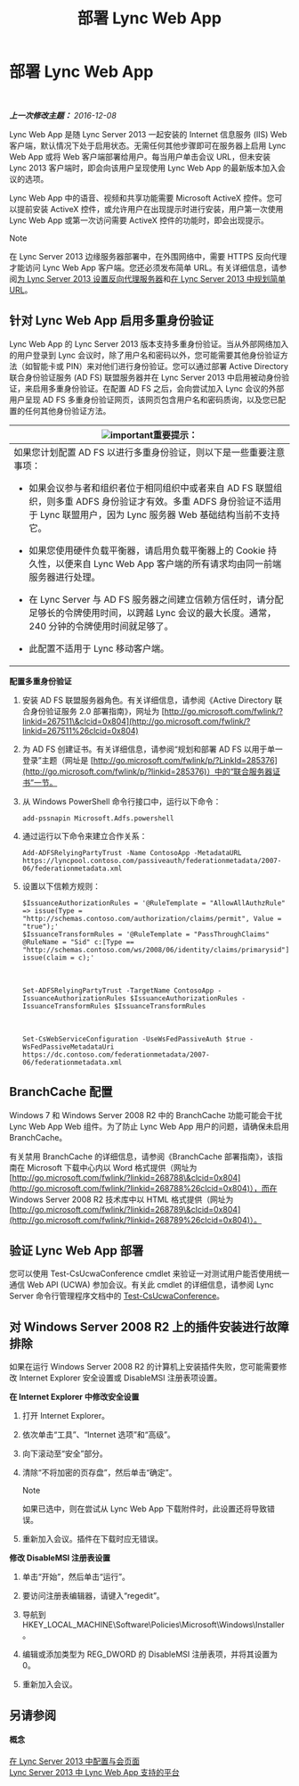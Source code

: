 ﻿---
title: 部署 Lync Web App
TOCTitle: 部署 Lync Web App
ms:assetid: b6301e98-051c-4e4b-8e10-ec922a8f508a
ms:mtpsurl: https://technet.microsoft.com/zh-cn/library/JJ205190(v=OCS.15)
ms:contentKeyID: 49314011
ms.date: 12/10/2016
mtps_version: v=OCS.15
ms.translationtype: HT
---

# 部署 Lync Web App

 

_**上一次修改主题：** 2016-12-08_

Lync Web App 是随 Lync Server 2013 一起安装的 Internet 信息服务 (IIS) Web 客户端，默认情况下处于启用状态。无需任何其他步骤即可在服务器上启用 Lync Web App 或将 Web 客户端部署给用户。每当用户单击会议 URL，但未安装 Lync 2013 客户端时，即会向该用户呈现使用 Lync Web App 的最新版本加入会议的选项。

Lync Web App 中的语音、视频和共享功能需要 Microsoft ActiveX 控件。您可以提前安装 ActiveX 控件，或允许用户在出现提示时进行安装，用户第一次使用 Lync Web App 或第一次访问需要 ActiveX 控件的功能时，即会出现提示。

> [!NOTE]  
> 在 Lync Server 2013 边缘服务器部署中，在外围网络中，需要 HTTPS 反向代理才能访问 Lync Web App 客户端。您还必须发布简单 URL。有关详细信息，请参阅<a href="lync-server-2013-setting-up-reverse-proxy-servers.md">为 Lync Server 2013 设置反向代理服务器</a>和<a href="lync-server-2013-planning-for-simple-urls.md">在 Lync Server 2013 中规划简单 URL</a>。



## 针对 Lync Web App 启用多重身份验证

Lync Web App 的 Lync Server 2013 版本支持多重身份验证。当从外部网络加入的用户登录到 Lync 会议时，除了用户名和密码以外，您可能需要其他身份验证方法（如智能卡或 PIN）来对他们进行身份验证。您可以通过部署 Active Directory 联合身份验证服务 (AD FS) 联盟服务器并在 Lync Server 2013 中启用被动身份验证，来启用多重身份验证。在配置 AD FS 之后，会向尝试加入 Lync 会议的外部用户呈现 AD FS 多重身份验证网页，该网页包含用户名和密码质询，以及您已配置的任何其他身份验证方法。

<table>
<colgroup>
<col style="width: 100%" />
</colgroup>
<thead>
<tr class="header">
<th><img src="images/Gg398794.important(OCS.15).gif" title="important" alt="important" />重要提示：</th>
</tr>
</thead>
<tbody>
<tr class="odd">
<td>如果您计划配置 AD FS 以进行多重身份验证，则以下是一些重要注意事项：
<ul>
<li><p>如果会议参与者和组织者位于相同组织中或者来自 AD FS 联盟组织，则多重 ADFS 身份验证才有效。多重 ADFS 身份验证不适用于 Lync 联盟用户，因为 Lync 服务器 Web 基础结构当前不支持它。</p></li>
<li><p>如果您使用硬件负载平衡器，请启用负载平衡器上的 Cookie 持久性，以便来自 Lync Web App 客户端的所有请求均由同一前端服务器进行处理。</p></li>
<li><p>在 Lync Server 与 AD FS 服务器之间建立信赖方信任时，请分配足够长的令牌使用时间，以跨越 Lync 会议的最大长度。通常，240 分钟的令牌使用时间就足够了。</p></li>
<li><p>此配置不适用于 Lync 移动客户端。</p></li>
</ul></td>
</tr>
</tbody>
</table>


**配置多重身份验证**

1.  安装 AD FS 联盟服务器角色。有关详细信息，请参阅《Active Directory 联合身份验证服务 2.0 部署指南》，网址为 [http://go.microsoft.com/fwlink/?linkid=267511\&clcid=0x804](http://go.microsoft.com/fwlink/?linkid=267511%26clcid=0x804)

2.  为 AD FS 创建证书。有关详细信息，请参阅“规划和部署 AD FS 以用于单一登录”主题（网址是 [http://go.microsoft.com/fwlink/p/?LinkId=285376](http://go.microsoft.com/fwlink/p/?linkid=285376)）中的“联合服务器证书”一节。

3.  从 Windows PowerShell 命令行接口中，运行以下命令：
    
        add-pssnapin Microsoft.Adfs.powershell

4.  通过运行以下命令来建立合作关系：
    
        Add-ADFSRelyingPartyTrust -Name ContosoApp -MetadataURL https://lyncpool.contoso.com/passiveauth/federationmetadata/2007-06/federationmetadata.xml

5.  设置以下信赖方规则：
    
        $IssuanceAuthorizationRules = '@RuleTemplate = "AllowAllAuthzRule" => issue(Type = "http://schemas.contoso.com/authorization/claims/permit", Value = "true");'
        $IssuanceTransformRules = '@RuleTemplate = "PassThroughClaims" @RuleName = "Sid" c:[Type == "http://schemas.contoso.com/ws/2008/06/identity/claims/primarysid"]=> issue(claim = c);'

       &nbsp;
    
        Set-ADFSRelyingPartyTrust -TargetName ContosoApp -IssuanceAuthorizationRules $IssuanceAuthorizationRules -IssuanceTransformRules $IssuanceTransformRules

       &nbsp;
    
        Set-CsWebServiceConfiguration -UseWsFedPassiveAuth $true -WsFedPassiveMetadataUri https://dc.contoso.com/federationmetadata/2007-06/federationmetadata.xml

## BranchCache 配置

Windows 7 和 Windows Server 2008 R2 中的 BranchCache 功能可能会干扰 Lync Web App Web 组件。为了防止 Lync Web App 用户的问题，请确保未启用 BranchCache。

有关禁用 BranchCache 的详细信息，请参阅《BranchCache 部署指南》，该指南在 Microsoft 下载中心内以 Word 格式提供（网址为 [http://go.microsoft.com/fwlink/?linkid=268788\&clcid=0x804](http://go.microsoft.com/fwlink/?linkid=268788%26clcid=0x804)），而在 Windows Server 2008 R2 技术库中以 HTML 格式提供（网址为 [http://go.microsoft.com/fwlink/?linkid=268789\&clcid=0x804](http://go.microsoft.com/fwlink/?linkid=268789%26clcid=0x804)）。

## 验证 Lync Web App 部署

您可以使用 Test-CsUcwaConference cmdlet 来验证一对测试用户能否使用统一通信 Web API (UCWA) 参加会议。有关此 cmdlet 的详细信息，请参阅 Lync Server 命令行管理程序文档中的 [Test-CsUcwaConference](https://docs.microsoft.com/en-us/powershell/module/skype/Test-CsUcwaConference)。

## 对 Windows Server 2008 R2 上的插件安装进行故障排除

如果在运行 Windows Server 2008 R2 的计算机上安装插件失败，您可能需要修改 Internet Explorer 安全设置或 DisableMSI 注册表项设置。

**在 Internet Explorer 中修改安全设置**

1.  打开 Internet Explorer。

2.  依次单击“工具”、“Internet 选项”和“高级”。

3.  向下滚动至“安全”部分。

4.  清除“不将加密的页存盘”，然后单击“确定”。
    
    > [!NOTE]  
    > 如果已选中，则在尝试从 Lync Web App 下载附件时，此设置还将导致错误。
    


5.  重新加入会议。插件在下载时应无错误。

**修改 DisableMSI 注册表设置**

1.  单击“开始”，然后单击“运行”。

2.  要访问注册表编辑器，请键入“regedit”。

3.  导航到 HKEY\_LOCAL\_MACHINE\\Software\\Policies\\Microsoft\\Windows\\Installer。

4.  编辑或添加类型为 REG\_DWORD 的 DisableMSI 注册表项，并将其设置为 0。

5.  重新加入会议。

## 另请参阅

#### 概念

[在 Lync Server 2013 中配置与会页面](lync-server-2013-configuring-the-meeting-join-page.md)  
[Lync Server 2013 中 Lync Web App 支持的平台](lync-server-2013-lync-web-app-supported-platforms.md)

